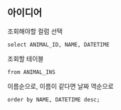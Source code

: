## 아이디어
조회해야할 컬럼 선택
```MySQL
select ANIMAL_ID, NAME, DATETIME
```
조회할 테이블
```MySQL
from ANIMAL_INS
```
이름순으로, 이름이 같다면 날짜 역순으로
```MySQL
order by NAME, DATETIME desc;
```
